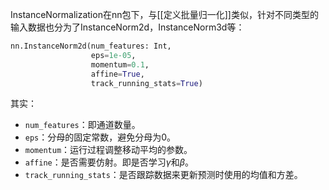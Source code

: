 InstanceNormalization在nn包下，与[[定义批量归一化]]类似，针对不同类型的输入数据也分为了InstanceNorm2d，InstanceNorm3d等：
```python
nn.InstanceNorm2d(num_features: Int,
				  eps=1e-05,
				  momentum=0.1,
				  affine=True,
				  track_running_stats=True)
```
其实：
- `num_features`：即通道数量。
- `eps`：分母的固定常数，避免分母为0。
- `momentum`：运行过程调整移动平均的参数。
- `affine`：是否需要仿射。即是否学习$\gamma$和$\beta$。
- `track_running_stats`：是否跟踪数据来更新预测时使用的均值和方差。